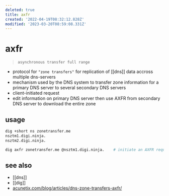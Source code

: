 ```yaml
---
deleted: true
title: axfr
created: '2022-04-19T08:32:12.828Z'
modified: '2023-03-20T08:59:08.331Z'
---
```


# axfr

> `asynchronous transfer full range` 

- protocol for `"zone transfers"` for replication of [[dns]] data accross multiple dns-servers
- mechanism used by the DNS system to transfer zone information for a primary DNS server to several secondary DNS servers
- client-initiated request
- edit information on primary DNS server then use AXFR from secondary DNS server to download the entire zone


## usage

```sh
dig +short ns zonetransfer.me
nsztm1.digi.ninja.
nsztm2.digi.ninja.

dig axfr zonetransfer.me @nsztm1.digi.ninja.    # initiate an AXFR request to get a copy of the zone from the primary server
```

## see also

 - [[dns]]
 - [[dig]]
 - [acunetix.com/blog/articles/dns-zone-transfers-axfr/](https://www.acunetix.com/blog/articles/dns-zone-transfers-axfr/)
